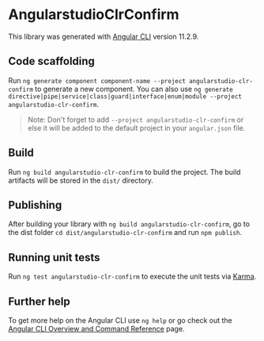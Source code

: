 # AngularstudioClrConfirm

This library was generated with [Angular CLI](https://github.com/angular/angular-cli) version 11.2.9.

## Code scaffolding

Run `ng generate component component-name --project angularstudio-clr-confirm` to generate a new component. You can also use `ng generate directive|pipe|service|class|guard|interface|enum|module --project angularstudio-clr-confirm`.
> Note: Don't forget to add `--project angularstudio-clr-confirm` or else it will be added to the default project in your `angular.json` file. 

## Build

Run `ng build angularstudio-clr-confirm` to build the project. The build artifacts will be stored in the `dist/` directory.

## Publishing

After building your library with `ng build angularstudio-clr-confirm`, go to the dist folder `cd dist/angularstudio-clr-confirm` and run `npm publish`.

## Running unit tests

Run `ng test angularstudio-clr-confirm` to execute the unit tests via [Karma](https://karma-runner.github.io).

## Further help

To get more help on the Angular CLI use `ng help` or go check out the [Angular CLI Overview and Command Reference](https://angular.io/cli) page.
